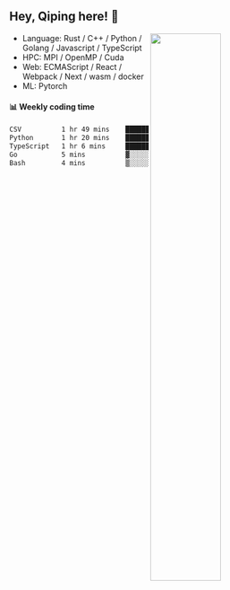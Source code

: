 

## Hey, Qiping here! :wave:

[<img align="right" width="50%" src="https://github-readme-stats.vercel.app/api?username=ppppqp&theme=dark&show_icons=true">](https://metrics.lecoq.io/ppppqp?template=classic)



-   Language: Rust / C++ / Python / Golang / Javascript / TypeScript
-   HPC: MPI / OpenMP / Cuda
-   Web: ECMAScript / React / Webpack / Next / wasm / docker
-   ML: Pytorch



#### :bar_chart: Weekly coding time

<!--START_SECTION:waka-->

```txt
CSV          1 hr 49 mins    ██████████░░░░░░░░░░░░░░░   39.84 %
Python       1 hr 20 mins    ███████▒░░░░░░░░░░░░░░░░░   29.35 %
TypeScript   1 hr 6 mins     ██████░░░░░░░░░░░░░░░░░░░   24.13 %
Go           5 mins          ▓░░░░░░░░░░░░░░░░░░░░░░░░   02.06 %
Bash         4 mins          ▒░░░░░░░░░░░░░░░░░░░░░░░░   01.80 %
```

<!--END_SECTION:waka-->
